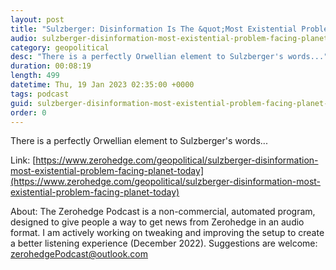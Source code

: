 ```yaml
---
layout: post
title: "Sulzberger: Disinformation Is The &quot;Most Existential Problem&quot; Facing The Planet Today"
audio: sulzberger-disinformation-most-existential-problem-facing-planet-today-0
category: geopolitical
desc: "There is a perfectly Orwellian element to Sulzberger's words..."
duration: 00:08:19
length: 499
datetime: Thu, 19 Jan 2023 02:35:00 +0000
tags: podcast
guid: sulzberger-disinformation-most-existential-problem-facing-planet-today-0
order: 0
---
```

There is a perfectly Orwellian element to Sulzberger's words...

Link: [https://www.zerohedge.com/geopolitical/sulzberger-disinformation-most-existential-problem-facing-planet-today](https://www.zerohedge.com/geopolitical/sulzberger-disinformation-most-existential-problem-facing-planet-today)

About: The Zerohedge Podcast is a non-commercial, automated program, designed to give people a way to get news from Zerohedge in an audio format.  I am actively working on tweaking and improving the setup to create a better listening experience (December 2022).  Suggestions are welcome: [zerohedgePodcast@outlook.com](mailto:zerohedgePodcast@outlook.com)